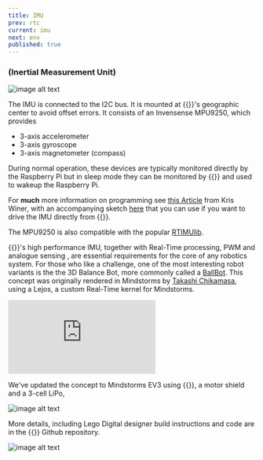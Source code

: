 ```yaml
---
title: IMU
prev: rtc
current: imu
next: env
published: true
---
```




### (Inertial Measurement Unit)  

![image alt text](/media/mpu9250.jpg)

The IMU is connected to the I2C bus. It is mounted at {{<ardhat>}}'s  geographic center to avoid offset errors. It consists of an Invensense MPU9250, which provides

* 3-axis accelerometer
* 3-axis gyroscope
* 3-axis magnetometer (compass) 

 During normal operation, these devices are typically monitored directly by the Raspberry Pi  but in sleep mode they can be monitored by {{<ardhat>}} and used to wakeup the Raspberry Pi. 

 For **much** more information on programming see [this Article](https://github.com/Ardhat/MPU-9250) from Kris Winer, with an accompanying sketch [here](https://github.com/Ardhat/MPU-9250) that you can use if you want to drive the IMU directly from {{<ardhat>}}.

 The MPU9250 is also compatible with the popular [RTIMUlib](https://github.com/richards-tech/RTIMULib-Arduino).
 
 {{<ardhat>}}'s  high performance IMU, together with Real-Time processing, PWM and analogue sensing , are essential requirements for the core of any robotics system. For those who like a challenge, one of the most interesting robot variants is the the 3D Balance Bot, more commonly called a [BallBot](https://en.wikipedia.org/wiki/Ballbot).  This concept was originally rendered in Mindstorms by  [Takashi Chikamasa](http://lejos-osek.sourceforge.net/),  using a Lejos, a custom Real-Time kernel for Mindstorms.

 <div class=video-container>
<iframe src="https://www.youtube.com/embed/f8jxGsg3p0Y" frameborder="0" allowfullscreen></iframe>
</div>

 We've updated the concept to Mindstorms EV3 using {{<ardhat>}}, a motor shield and a 3-cell LiPo,

 ![image alt text](/media/balbot.jpg)

 More details, including Lego Digital designer build instructions and code are in the {{<ardhat>}} Github repository.

![image alt text](/media/balbot.jpg)





